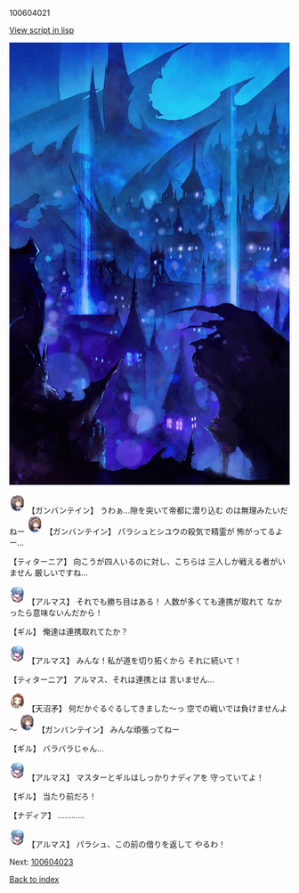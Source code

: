 100604021

[View script in lisp](../scripts/100604021.txt)

![300_devil_night03.png](../images/backgrounds/300_devil_night03.png)

<img src="../images/units/3600211.png" alt="3600211.png" height="34"/>
【ガンバンテイン】
うわぁ…隙を突いて帝都に潜り込む
のは無理みたいだねー

<img src="../images/units/3600211.png" alt="3600211.png" height="34"/>
【ガンバンテイン】
パラシュとシユウの殺気で精霊が
怖がってるよー…

【ティターニア】
向こうが四人いるのに対し、こちらは
三人しか戦える者がいません
厳しいですね…

<img src="../images/units/3103811.png" alt="3103811.png" height="34"/>
【アルマス】
それでも勝ち目はある！
人数が多くても連携が取れて
なかったら意味ないんだから！

【ギル】
俺達は連携取れてたか？

<img src="../images/units/3103811.png" alt="3103811.png" height="34"/>
【アルマス】
みんな！私が道を切り拓くから
それに続いて！

【ティターニア】
アルマス、それは連携とは
言いません…

<img src="../images/units/3300411.png" alt="3300411.png" height="34"/>
【天沼矛】
何だかぐるぐるしてきました～っ
空での戦いでは負けませんよ～

<img src="../images/units/3600211.png" alt="3600211.png" height="34"/>
【ガンバンテイン】
みんな頑張ってねー

【ギル】
バラバラじゃん…

<img src="../images/units/3103811.png" alt="3103811.png" height="34"/>
【アルマス】
マスターとギルはしっかりナディアを
守っていてよ！

【ギル】
当たり前だろ！

【ナディア】
…………

<img src="../images/units/3103811.png" alt="3103811.png" height="34"/>
【アルマス】
パラシュ、この前の借りを返して
やるわ！


Next: [100604023](100604023.md)

[Back to index](index.md)
